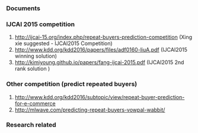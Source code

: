 ### Documents

### IJCAI 2015 competition
1. http://ijcai-15.org/index.php/repeat-buyers-prediction-competition (Xing xie suggested - IJCAI2015 Competition)
2. http://www.kdd.org/kdd2016/papers/files/adf0160-liuA.pdf  (IJCAI2015 winning solution)
3. http://kimiyoung.github.io/papers/fang-ijcai-2015.pdf  (IJCAI2015 2nd rank solution
)

### Other competition (predict repeated buyers)
1. http://www.kdd.org/kdd2016/subtopic/view/repeat-buyer-prediction-for-e-commerce
2. http://mlwave.com/predicting-repeat-buyers-vowpal-wabbit/

### Research related



